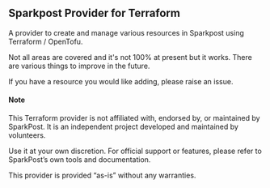 ﻿## Sparkpost Provider for Terraform

A provider to create and manage various resources in Sparkpost using Terraform / OpenTofu.

Not all areas are covered and it's not 100% at present but it works. There are various things to improve in the future.

If you have a resource you would like adding, please raise an issue.

#### Note

This Terraform provider is not affiliated with, endorsed by, or maintained by SparkPost. It is an independent project developed and maintained by volunteers.

Use it at your own discretion. For official support or features, please refer to SparkPost’s own tools and documentation.

This provider is provided “as-is” without any warranties.